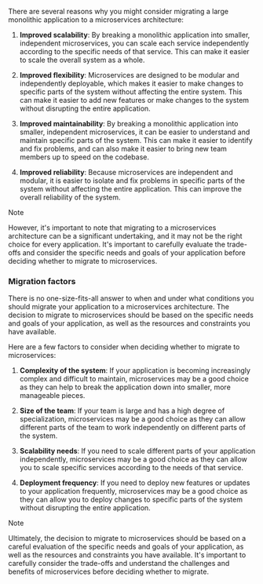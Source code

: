 There are several reasons why you might consider migrating a large monolithic application to a microservices architecture:

1. **Improved scalability**: By breaking a monolithic application into smaller, independent microservices, you can scale each service independently according to the specific needs of that service. This can make it easier to scale the overall system as a whole.

2. **Improved flexibility**: Microservices are designed to be modular and independently deployable, which makes it easier to make changes to specific parts of the system without affecting the entire system. This can make it easier to add new features or make changes to the system without disrupting the entire application.

3. **Improved maintainability**: By breaking a monolithic application into smaller, independent microservices, it can be easier to understand and maintain specific parts of the system. This can make it easier to identify and fix problems, and can also make it easier to bring new team members up to speed on the codebase.

4. **Improved reliability**: Because microservices are independent and modular, it is easier to isolate and fix problems in specific parts of the system without affecting the entire application. This can improve the overall reliability of the system.

>[!NOTE]
>However, it's important to note that migrating to a microservices architecture can be a significant undertaking, and it may not be the right choice for every application. It's important to carefully evaluate the trade-offs and consider the specific needs and goals of your application before deciding whether to migrate to microservices.

### Migration factors

There is no one-size-fits-all answer to when and under what conditions you should migrate your application to a microservices architecture. The decision to migrate to microservices should be based on the specific needs and goals of your application, as well as the resources and constraints you have available.

Here are a few factors to consider when deciding whether to migrate to microservices:

1. **Complexity of the system**: If your application is becoming increasingly complex and difficult to maintain, microservices may be a good choice as they can help to break the application down into smaller, more manageable pieces.

2. **Size of the team**: If your team is large and has a high degree of specialization, microservices may be a good choice as they can allow different parts of the team to work independently on different parts of the system.

3. **Scalability needs**: If you need to scale different parts of your application independently, microservices may be a good choice as they can allow you to scale specific services according to the needs of that service.

4. **Deployment frequency**: If you need to deploy new features or updates to your application frequently, microservices may be a good choice as they can allow you to deploy changes to specific parts of the system without disrupting the entire application.


>[!NOTE]
>Ultimately, the decision to migrate to microservices should be based on a careful evaluation of the specific needs and goals of your application, as well as the resources and constraints you have available. It's important to carefully consider the trade-offs and understand the challenges and benefits of microservices before deciding whether to migrate.